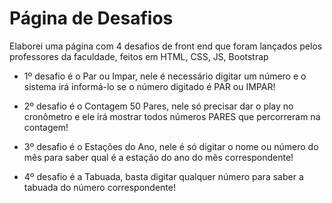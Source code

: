 # Página de Desafios
Elaborei uma página com 4 desafios de front end que foram lançados pelos professores da faculdade, feitos em HTML, CSS, JS, Bootstrap

- 1º desafio é o Par ou Impar, nele é necessário digitar um número e o sistema irá informá-lo se o número digitado é PAR ou IMPAR!

- 2º desafio é o Contagem 50 Pares, nele só precisar dar o play no cronômetro e ele irá mostrar todos números PARES que percorreram na contagem!

- 3º desafio é o Estações do Ano, nele é só digitar o nome ou número do mês para saber qual é a estação do ano do mês correspondente!

- 4º desafio é a Tabuada, basta digitar qualquer número para saber a tabuada do número correspondente!

